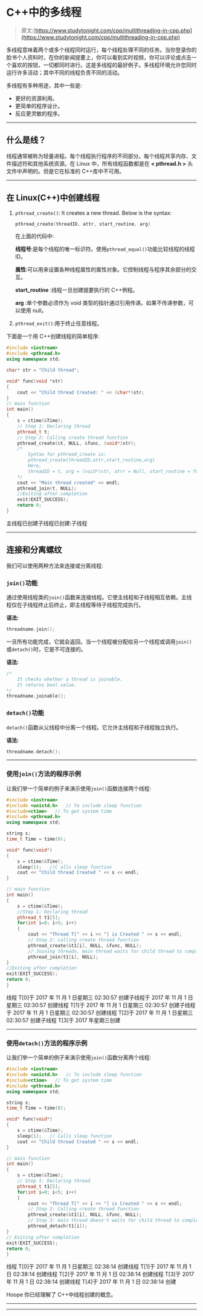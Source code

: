 # C++中的多线程

> 原文:[https://www.studytonight.com/cpp/multithreading-in-cpp.php](https://www.studytonight.com/cpp/multithreading-in-cpp.php)

多线程意味着两个或多个线程同时运行，每个线程处理不同的任务。当你登录你的脸书个人资料时，在你的新闻提要上，你可以看到实时视频，你可以评论或点击一个喜欢的按钮，一切都同时进行。这是多线程的最好例子。多线程环境允许您同时运行许多活动；其中不同的线程负责不同的活动。

多线程有多种用途，其中一些是:

*   更好的资源利用。
*   更简单的程序设计。
*   反应更灵敏的程序。

* * *

## 什么是线？

线程通常被称为轻量进程。每个线程执行程序的不同部分。每个线程共享内存、文件描述符和其他系统资源。在 Linux 中，所有线程函数都是在 **< pthread.h >** 头文件中声明的。但是它在标准的 C++库中不可用。

* * *

## 在 Linux(C++)中创建线程

1.  `pthread_create()`: It creates a new thread. Below is the syntax:

    ```cpp
    pthread_create(threadID, attr, start_routine, arg)
    ```

    在上面的代码中:

    **线程号**:是每个线程的唯一标识符。使用`pthread_equal()`功能比较线程的线程 ID。

    **属性**:可以用来设置各种线程属性的属性对象。它控制线程与程序其余部分的交互。

    **start_routine** :线程一旦创建就要执行的 C++例程。

    **arg** :单个参数必须作为 void 类型的指针通过引用传递。如果不传递参数，可以使用 null。

2.  `pthread_exit()`:用于终止任意线程。

下面是一个用 C++创建线程的简单程序:

```cpp
#include <iostream>
#include <pthread.h>
using namespace std;

char* str = "Child thread";

void* func(void *str)
{
    cout << "Child thread Created: " << (char*)str;
}
// main function
int main()
{
    s = ctime(&Time);
    // Step 1: Declaring thread
    pthread_t t;    
    // Step 2: Calling create thread function
    pthread_create(&t, NULL, &func, (void*)str); 
    /*
        Syntax for pthread_create is:
        pthread_create(threadID,attr,start_routine,arg)
        Here,
        threadID = t, arg = (void*)str, atrr = Null, start_routine = func
    */
    cout << "Main thread created" << endl;
    pthread_join(t, NULL);
    //Exiting after completion
    exit(EXIT_SUCCESS); 
    return 0;
}
```

主线程已创建子线程已创建:子线程

* * *

## 连接和分离螺纹

我们可以使用两种方法来连接或分离线程:

### `join()`功能

通过使用线程类的`join()`函数来连接线程。它使主线程和子线程相互依赖。主线程仅在子线程终止后终止，即主线程等待子线程完成执行。

**语法:**

```cpp
threadname.join();
```

一旦所有功能完成，它就会返回。当一个线程被分配给另一个线程或调用`join()`或`detach()`时，它是不可连接的。

**语法:**

```cpp
/* 
    It checks whether a thread is joinable. 
    It returns bool value.
*/
threadname.joinable(); 
```

### `detach()`功能

`detach()`函数从父线程中分离一个线程。它允许主线程和子线程独立执行。

**语法:**

```cpp
threadname.detach();
```

* * *

### 使用`join()`方法的程序示例

让我们举一个简单的例子来演示使用`join()`函数连接两个线程:

```cpp
#include <iostream>
#include <unistd.h>   // To include sleep function
#include<ctime>   // To get system time
#include <pthread.h>
using namespace std;

string s;
time_t Time = time(0);

void* func(void*)
{
    s = ctime(&Time);
    sleep(1);   //C alls sleep function
    cout << "Child thread Created " << s << endl;
}

// main function
int main()
{
    s = ctime(&Time);
    //Step 1: Declaring thread
    pthread_t t1[5];
    for(int i=0; i<5; i++)
    {
        cout << "Thread T[" << i << "] is Created " << s << endl;
        // Step 2: calling create thread function
        pthread_create(&t1[i], NULL, &func, NULL); 
        // Joining threads, main thread waits for child thread to complete
        pthread_join(t1[i], NULL); 
}
//Exiting after completion
exit(EXIT_SUCCESS); 
return 0;
}
```

线程 T[0]于 2017 年 11 月 1 日星期三 02:30:57 创建子线程于 2017 年 11 月 1 日星期三 02:30:57 创建线程 T[1]于 2017 年 11 月 1 日星期三 02:30:57 创建子线程于 2017 年 11 月 1 日星期三 02:30:57 创建线程 T[2]于 2017 年 11 月 1 日星期三 02:30:57 创建子线程 T[3]于 2017 年星期三创建

* * *

### 使用`detach()`方法的程序示例

让我们举一个简单的例子来演示使用`join()`函数分离两个线程:

```cpp
#include <iostream>
#include <unistd.h>   // To include sleep function
#include<ctime>   // To get system time
#include <pthread.h>
using namespace std;

string s;
time_t Time = time(0);

void* func(void*)
{
    s = ctime(&Time);
    sleep(1);   // Calls sleep function
    cout << "Child thread Created " << s << endl;
}

// main function
int main()
{
    s = ctime(&Time);
    // Step 1: Declaring thread
    pthread_t t1[5]; 
    for(int i=0; i<5; i++)
    {
        cout << "Thread T[" << i << "] is Created " << s << endl;
        // Step 2: Calling create thread function
        pthread_create(&t1[i], NULL, &func, NULL); 
        // Step 3: main thread doesn't waits for child thread to complete
        pthread_detach(t1[i]); 
}
// Exiting after completion
exit(EXIT_SUCCESS); 
return 0;
}
```

线程 T[0]于 2017 年 11 月 1 日星期三 02:38:14 创建线程 T[1]于 2017 年 11 月 1 日 02:38:14 创建线程 T[2]于 2017 年 11 月 1 日 02:38:14 创建线程 T[3]于 2017 年 11 月 1 日 02:38:14 创建线程 T[4]于 2017 年 11 月 1 日 02:38:14 创建

Hoope 你已经理解了 C++中线程创建的概念。

* * *

* * *